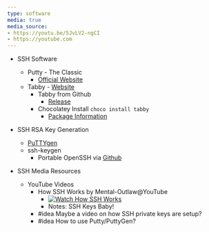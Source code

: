 ```yaml
---
type: software
media: true
media_source:
- https://youtu.be/5JvLV2-ngCI
- https://youtube.com
---
```


- SSH Software
	- Putty - The Classic
		- [Official Website](https://www.putty.org/)
	- Tabby - [Website](https://tabby.sh)
		- Tabby from Github
			-  [Release](https://github.com/Eugeny/tabby/releases)
		- Chocolatey Install ```choco install tabby```
			- [Package Information](https://community.chocolatey.org/packages/tabby)

- SSH RSA Key Generation
	- [PuTTYgen](https://www.puttygen.com/)  
	- ssh-keygen
		- Portable OpenSSH via [Github](https://github.com/openssh/openssh-portable)

- SSH Media Resources
	- YouTube Videos
		- How SSH Works by Mental-Outlaw@YouTube
			- [![Watch How SSH Works](https://img.youtube.com/vi/5JvLV2-ngCI/default.jpg)](https://youtu.be/5JvLV2-ngCI)
			- Notes: SSH Keys Baby!
		- #idea Maybe a video on how SSH private keys are setup?
		- #idea How to use Putty/PuttyGen?